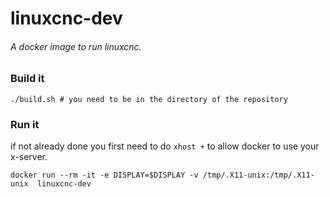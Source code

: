 # linuxcnc-dev

###### A docker image to run linuxcnc.

### Build it
```
./build.sh # you need to be in the directory of the repository
```

### Run it
if not already done you first need to do `xhost +` to allow docker to use your x-server.

```
docker run --rm -it -e DISPLAY=$DISPLAY -v /tmp/.X11-unix:/tmp/.X11-unix  linuxcnc-dev

```
